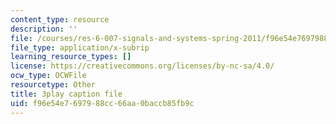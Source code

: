 ```yaml
---
content_type: resource
description: ''
file: /courses/res-6-007-signals-and-systems-spring-2011/f96e54e7697988cc66aa0baccb85fb9c_6xaaeop7gJ8.srt
file_type: application/x-subrip
learning_resource_types: []
license: https://creativecommons.org/licenses/by-nc-sa/4.0/
ocw_type: OCWFile
resourcetype: Other
title: 3play caption file
uid: f96e54e7-6979-88cc-66aa-0baccb85fb9c
---
```


